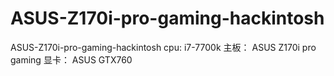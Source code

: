 # ASUS-Z170i-pro-gaming-hackintosh
ASUS-Z170i-pro-gaming-hackintosh
cpu:      i7-7700k
主板： ASUS Z170i pro gaming
显卡： ASUS GTX760
